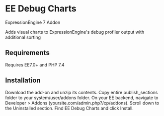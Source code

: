 EE Debug Charts
===============

ExpressionEngine 7 Addon

Adds visual charts to ExpressionEngine's debug profiler output with additional sorting

## Requirements ##

Requires EE7.0+ and PHP 7.4

## Installation ##

Download the add-on and unzip its contents.
Copy entire publish_sections folder to your system/user/addons folder.
On your EE backend, navigate to Developer > Addons (yoursite.com/admin.php?/cp/addons).
Scroll down to the Uninstalled section.
Find EE Debug Charts and click Install.